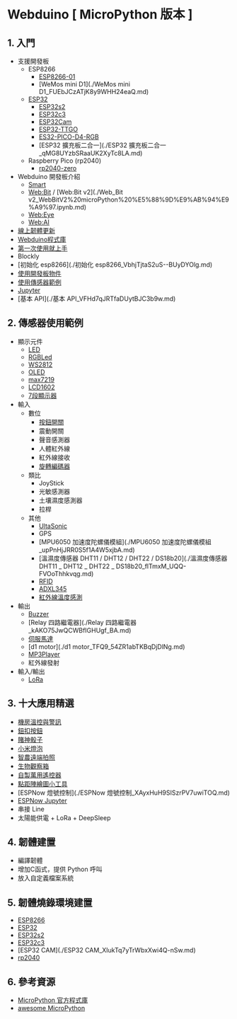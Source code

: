 Webduino [ MicroPython 版本 ]
===

## 1. 入門
 - 支援開發板
     - ESP8266
         - [ESP8266-01](./ESP8266-01_9KGXBVEaQg-sHY4Zgm-TzA.md)
         - [WeMos mini D1](./WeMos mini D1_FUEbJCzATjK8y9WHH24eaQ.md)
     - [ESP32](./ESP32_erFweuCZQIu2mpHV6tvjtQ.md)
         - [ESP32s2](./ESP32s2_XsuQ4BkLR_-FLTwtCtOQmg.md)
         - [ESP32c3](./ESP32c3_y-MHKLowQ2GJ071r7-0_og.md)
         - [ESP32Cam](./ESP32Cam_Y-yXNDR_TtumZq2C4pqU0Q.md)
         - [ESP32-TTGO](./ESP32-TTGO_--4aDZnDTnOFCzwidFda4g.md)
         - [ES32-PICO-D4-RGB](./ES32-PICO-D4-RGB_DPM638LDSBKWW1davTX-uQ.md)
         - [ESP32 擴充板二合一](./ESP32 擴充板二合一_qMG8UYzbSRaaUK2XyTc8LA.md)
     - Raspberry Pico (rp2040)
         - [rp2040-zero](./rp2040-zero_xnS6HG_nThidC1cx9Gy9Ag.md)
 - Webduino 開發板介紹
     - [Smart](./Smart_u6yMGMqMTt28mxFcSlwplw.md)
     - [Web:Bit](./Web_Bit_WebBit%20microPython%20%E5%88%9D%E9%AB%94%E9%A9%97.ipynb.md) / [Web:Bit v2](./Web_Bit v2_WebBitV2%20microPython%20%E5%88%9D%E9%AB%94%E9%A9%97.ipynb.md)
     - [Web:Eye](./Web_Eye_ESP32-Cam%20%E7%AF%84%E4%BE%8B.ipynb.md)
     - [Web:AI](./Web_AI_12-24.md)
 - [線上韌體更新](./線上韌體更新_index.html.md)
 - [Webduino程式庫](./Webduino程式庫_iqMKcdLcSwqdQx7H86FMSA.md)
  - [第一次使用就上手](./第一次使用就上手_7oJFE2MSRYWG1b0GQjijeA.md)
  - Blockly
  - [初始化 esp8266](./初始化 esp8266_VbhjTjtaS2uS--BUyDYOlg.md)
 - [使用開發板物件](./使用開發板物件_SH0BaWhARs6ZFidM97pCfg.md)
 - [使用傳感器範例](./使用傳感器範例_8GUENHpyTkCK5zABfH0fgA.md)
 - [Jupyter](./Jupyter_.md)
 - [基本 API](./基本 API_VFHd7qJRTfaDUytBJC3b9w.md)


## 2. 傳感器使用範例
 - 顯示元件
     - [LED](./LED_n0s4ebvfSLGBFRhHMBlJdg.md)
     - [RGBLed](./RGBLed_PqbbozgoS2OddOH4WDtcmQ.md)
     - [WS2812](./WS2812_PtOjTb4NRICHaapzL5pp7Q.md)
     - [OLED](./OLED_HQq3LMjiSAq87Aa23FfNHA.md)
     - [max7219](./max7219_DA2_zwojSp2ciQOw4UHl1w.md)
     - [LCD1602](./LCD1602_XCgecKh4SH6CbeR0kaMLMg.md)
     - [7段顯示器](./7段顯示器_FftwYtg1SjuUwQ2sU0LjGg.md)
 - 輸入
     - 數位
         - [按鈕開關](./按鈕開關_sA6I4BSAQbGMDqhn-HpDmA.md)
         - 震動開關
         - 聲音感測器
         - 人體紅外線
         - 紅外線接收
         - [旋轉編碼器](./旋轉編碼器_yR36xhTySUCvqYRIla8tnQ.md)
     - 類比
         - JoyStick
         - 光敏感測器
         - 土壤濕度感測器
         - 拉桿
     - 其他
         - [UltaSonic](./UltaSonic_O-nWq9eJSKG72cbO6OBCBQ.md)
         - GPS
         - [MPU6050 加速度陀螺儀模組](./MPU6050 加速度陀螺儀模組_upPnHjJRR0S5f1A4W5xjbA.md)
         - [溫濕度傳感器 DHT11 / DHT12 / DHT22 / DS18b20](./溫濕度傳感器 DHT11 _ DHT12 _ DHT22 _ DS18b20_flTmxM_UQQ-FVOoThhkvqg.md)
         - [RFID](./RFID_TKQq-D4lTi6Lf4BpUCJEZQ.md)
         - [ADXL345](./ADXL345_BwfS38qpQcSfmkbx0OkmuA.md)
         - [紅外線溫度感測](./紅外線溫度感測_y6S4bIouTEmnPP9Zf7-x9Q.md)
 - 輸出
     - [Buzzer](./Buzzer_fdj4v6nIQ4iQBpVqsX_3qg.md)
     - [Relay 四路繼電器](./Relay 四路繼電器_kAKO75JwQCWBfIGHUgf_BA.md)
     - [伺服馬達](./伺服馬達_ZoEOeVAITs2dwlB25YBsAg.md)
     - [d1 motor](./d1 motor_TFQ9_54ZR1abTKBqDjDlNg.md)
     - [MP3Player](./MP3Player_RQx2qWEbQ2G6_uoDT3bNAg.md)
     - 紅外線發射
 - 輸入/輸出
     - [LoRa](./LoRa_wMIEFKV4QpSeNEhZIqD2AA.md)


## 3. 十大應用精選
 - [機房溫控與警訊](./機房溫控與警訊_MmunbzVsRDmfNDsilcaBfA.md)
 - [鈕扣按鈕](./鈕扣按鈕_iQVeOmFKRyi59M2QstLBoA.md)
 - [賭神骰子](./賭神骰子_a9B2obyJQa-VQNte1f0vfA.md)
 - [小米燈泡](./小米燈泡_h51Rd_WURme6x9Ejh5zonA.md)
 - [智農遠端拍照](./智農遠端拍照_edit#slide=id.p.md)
 - [生物觀察箱](./生物觀察箱_daxkSu2uQG-Lbgbi4Na1vg.md)
 - [自製萬用遙控器](https://hyproto.webduino.io/#-MwYwKX4fa1n3DKIw4hx)
 - [點距陣繪圖小工具](http://webduinoio.github.io/demo/max7219/)
 - [ESPNow 燈號控制](./ESPNow 燈號控制_XAyxHuH9SISzrPV7uwiTOQ.md)
 - [ESPNow Jupyter](./Jupyter_.mdnotebooks/esp-now-esp8266-01.ipynb)
 - 串接 Line
 - 太陽能供電 + LoRa + DeepSleep


## 4. 韌體建置
- 編譯韌體
- 增加C函式，提供 Python 呼叫
- 放入自定義檔案系統


## 5. 韌體燒錄環境建置
- [ESP8266](./ESP8266_MSepZTfqTCOk3XITKMqdTg.md)
- [ESP32](./ESP32_l_ilf_ZNR6ig5LJN5RyeVw.md)
- [ESP32s2](./ESP32s2_Q42bSUvtTzCOBOfCnpoRsA.md)
- [ESP32c3](./ESP32s2_Q42bSUvtTzCOBOfCnpoRsA.md)
- [ESP32 CAM](./ESP32 CAM_XIukTq7yTrWbxXwi4Q-nSw.md)
- [rp2040]()

## 6. 參考資源
- [MicroPython 官方程式庫](https://docs.micropython.org/en/latest/library/index.html)
- [awesome MicroPython](https://awesome-micropython.com/)